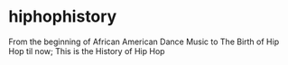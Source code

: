 # hiphophistory
From the beginning of African American Dance Music to The Birth of Hip Hop til now;  This is the History of Hip Hop
